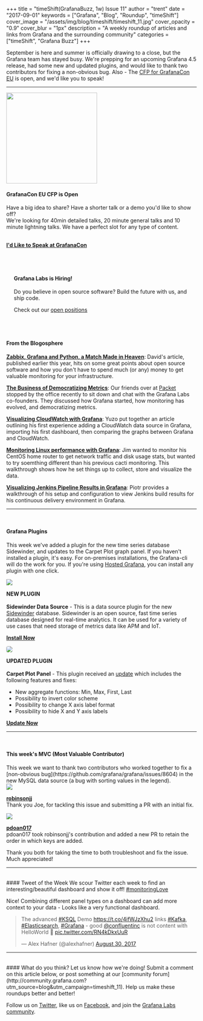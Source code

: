 +++
title = "timeShift(GrafanaBuzz, 1w) Issue 11"
author = "trent"
date = "2017-09-01"
keywords = ["Grafana", "Blog", "Roundup", "timeShift"]
cover_image = "/assets/img/blog/timeshift/timeshift_11.jpg"
cover_opacity = "0.9"
cover_blur = "1px"
description = "A weekly roundup of articles and links from Grafana and the surrounding community"
categories = ["timeShift", "Grafana Buzz"]
+++

September is here and summer is officially drawing to a close, but the Grafana team has stayed busy. We're prepping for an upcoming Grafana 4.5 release, had some new and updated plugins, and would like to thank two contributors for fixing a non-obvious bug. Also - The <a href="http://grafana.com/grafanacon-cfp?utm_source=blog&utm_campaign=timeshift_11" target="_blank">CFP for GrafanaCon EU</a> is open, and we'd like you to speak!

<hr />
<div>
	<div class="row row--md-gutters blog-plugin-grid">
		<div class="col col--sm-4 blog-plugin-grid__item">
			<img style="border-radius: 0; width: 240px;" src="/assets/img/blog/timeshift/grafanacon_eu_announcement.png" />
		</div>
		<div class="col col--sm-8 blog-plugin-grid__item">
			<h4>GrafanaCon EU CFP is Open</h4>
			<p>
				Have a big idea to share? Have a shorter talk or a demo you'd like to show off? <br />We're looking for 40min detailed talks, 20 minute general talks and 10 minute lightning talks. We have a perfect slot for any type of content.
				<br />
				<br />
			</p>
			<p>
				<a class="btn btn-outline btn-small" href="http://grafana.com/grafanacon-cfp?utm_source=blog&utm_campaign=timeshift_11" target="_blank"><strong>I'd Like to Speak at GrafanaCon</strong></a>
			</p>
		</div>
	</div>
</div>

<br />
<div style=" padding: 20px; background: url(/assets/img/blog/timeshift/polygon_texture_black.jpg); background-size: cover; border-radius: 4px;">
	<h4>Grafana Labs is Hiring!</h4>
	<p>Do you believe in open source software? Build the future with us, and ship code.</p>
	<p>Check out our <a class="btn btn-outline" href="https://grafana.com/about/hiring?utm_source=blog&utm_campaign=timeshift_11" target="_blank">open positions</a></p>
</div>

<br />

#### From the Blogosphere
[**Zabbix, Grafana and Python, a Match Made in Heaven**](https://www.linkedin.com/pulse/zabbix-grafana-python-match-made-heaven-david-ribeiro-lopes): David's article, published earlier this year, hits on some great points about open source software and how you don't have to spend much (or any) money to get valuable monitoring for your infrastructure.

[**The Business of Democratizing Metrics**](https://www.packet.net/customers/grafana/): Our friends over at <a href="https://www.packet.net/" target="_blank">Packet</a> stopped by the office recently to sit down and chat with the Grafana Labs co-founders. They discussed how Grafana started, how monitoring has evolved, and democratizing metrics.

[**Visualizing CloudWatch with Grafana**](http://dev.classmethod.jp/cloud/aws/visualizing-cloudwatch-with-grafana/): Yuzo put together an article outlining his first experience adding a CloudWatch data source in Grafana, importing his first dashboard, then comparing the graphs between Grafana and CloudWatch.

[**Monitoring Linux performance with Grafana**](https://opensource.com/article/17/8/linux-grafana): Jim wanted to monitor his CentOS home router to get network traffic and disk usage stats, but wanted to try soemthing different than his previous cacti monitoring. This walkthrough shows how he set things up to collect, store and visualize the data.

[**Visualizing Jenkins Pipeline Results in Grafana**](https://piotrminkowski.wordpress.com/2017/08/29/visualizing-jenkins-pipeline-results-in-grafana/): Piotr provides a walkthrough of his setup and configuration to view Jenkins build results for his continuous delivery environment in Grafana.


<hr />
<br />

#### Grafana Plugins
This week we've added a plugin for the new time series database Sidewinder, and updates to the Carpet Plot graph panel. If you haven't installed a plugin, it's easy. For on-premises installations, the Grafana-cli will do the work for you. If you're using <a href="https://grafana.com/cloud/grafana?utm_source=blog&utm_campaign=timeshift_11" target="_blank">Hosted Grafana</a>, you can install any plugin with one click.



<div class="blog-plugin">
	<div class="row row--md-gutters blog-plugin-grid">
		<div class="col col--sm-2 blog-plugin-grid__item">
			<img style="border-radius: 0;" src="https://grafana.com/api/plugins/sidewinder-datasource/versions/0.0.1/logos/large" />
		</div>
		<div class="col col--sm-10 blog-plugin-grid__item">
			<p>
				<div class="new-plugin-tag"><strong>NEW PLUGIN</strong></div><br/>
				<strong>Sidewinder Data Source</strong> - This is a data source plugin for the new <a href="https://grafana.com/plugins/sidewinder-datasource?utm_source=blog&utm_campaign=timeshift_11" target="_blank">Sidewinder</a> database. Sidewinder is an open source, fast time series database designed for real-time analytics. It can be used for a variety of use cases that need storage of metrics data like APM and IoT.
			</p>
			<p>
				<a class="btn btn-outline btn-small" href="https://grafana.com/plugins/sidewinder-datasource?utm_source=blog&utm_campaign=timeshift_11" target="_blank"><strong>Install Now</strong></a>
			</p>
		</div>
	</div>
</div>

<div class="blog-plugin">
	<div class="row row--md-gutters blog-plugin-grid">
		<div class="col col--sm-2 blog-plugin-grid__item">
			<img style="border-radius: 4px;" src="https://grafana.com/api/plugins/petrslavotinek-carpetplot-panel/versions/0.0.3/logos/large" />
		</div>
		<div class="col col--sm-10 blog-plugin-grid__item">
			<p>
				<div class="updated-plugin-tag"><strong>UPDATED PLUGIN</strong></div><br/>
				<strong>Carpet Plot Panel</strong> - This plugin received an <a href="https://grafana.com/plugins/petrslavotinek-carpetplot-panel?utm_source=blog&utm_campaign=timeshift_11" target="_blank">update</a> which includes the following features and fixes:
				<ul>
					<li>New aggregate functions: Min, Max, First, Last</li>
					<li>Possibility to invert color scheme</li>
					<li>Possibility to change X axis label format</li>
					<li>Possibility to hide X and Y axis labels</li>
				</ul>
			</p>
			<p>
				<a class="btn btn-outline btn-small" href="https://grafana.com/plugins/sidewinder-datasource?utm_source=blog&utm_campaign=timeshift_11" target="_blank"><strong>Update Now</strong></a>
			</p>
		</div>
	</div>
</div>

<hr />
<br />

<h4>This week's MVC (Most Valuable Contributor)</h4>
This week we want to thank two contributors who worked together to fix a [non-obvious bug](https://github.com/grafana/grafana/issues/8604) in the new MySQL data source (a bug with sorting values in the legend). 

<div class="blog-plugin">
	<div class="row row--md-gutters blog-plugin-grid">
		<div class="col col--sm-6 blog-plugin-grid__item">
			<div class="row row--md-gutters blog-plugin-grid">
				<div class="col col--sm-5 blog-plugin-grid__item">
					<img class="mvc" src="https://avatars2.githubusercontent.com/u/10656485?v=4&s=460" />
				</div>
				<div class="col col--sm-7 blog-plugin-grid__item">
					<p>
						<strong><a href="https://github.com/robinsonjj" target="_blank">robinsonjj</a></strong><br/>
						Thank you Joe, for tackling this issue and submitting a PR with an initial fix.
					</p>
				</div>
			</div>
		</div>
		<div class="col col--sm-6 blog-plugin-grid__item">
			<div class="row row--md-gutters blog-plugin-grid">
				<div class="col col--sm-5 blog-plugin-grid__item">
					<img class="mvc" src="https://avatars0.githubusercontent.com/u/4593894?v=4&s=460" />
				</div>
				<div class="col col--sm-7 blog-plugin-grid__item">
					<p>
						<strong><a href="https://github.com/pdoan017" target="_blank">pdoan017</a></strong><br/>
						pdoan017 took robinsonjj's contribution and added a new PR to retain the order in which keys are added.
					</p>
				</div>
			</div>
		</div>
	</div>
	Thank you both for taking the time to both troubleshoot and fix the issue. Much appreciated!
</div>

<hr />
<br />
#### Tweet of the Week
We scour Twitter each week to find an interesting/beautiful dashboard and show it off! <a href="https://twitter.com/hashtag/monitoringlove?src=hash" target="_blank">#monitoringLove</a>
<p>Nice! Combining different panel types on a dashboard can add more context to your data - Looks like a very functional dashboard.</p>

<blockquote class="twitter-tweet" data-lang="en"><p lang="en" dir="ltr">The advanced <a href="https://twitter.com/hashtag/KSQL?src=hash">#KSQL</a> Demo <a href="https://t.co/4ifWJzXhu2">https://t.co/4ifWJzXhu2</a> links <a href="https://twitter.com/hashtag/Kafka?src=hash">#Kafka</a>, <a href="https://twitter.com/hashtag/Elasticsearch?src=hash">#Elasticsearch</a>, <a href="https://twitter.com/hashtag/Grafana?src=hash">#Grafana</a> - good <a href="https://twitter.com/confluentinc">@confluentinc</a> is not content with HelloWorld 👀 <a href="https://t.co/RN4kDkxUuR">pic.twitter.com/RN4kDkxUuR</a></p>&mdash; Alex Hafner (@alexhafner) <a href="https://twitter.com/alexhafner/status/902887343614558208">August 30, 2017</a></blockquote>
<script async src="//platform.twitter.com/widgets.js" charset="utf-8"></script>


<hr />
<br />
#### What do you think?
Let us know how we're doing! Submit a comment on this article below, or post something at our [community forum](http://community.grafana.com?utm_source=blog&utm_campaign=timeshift_11). Help us make these roundups better and better!

Follow us on [Twitter](http://twitter.com/grafana), like us on [Facebook](http://facebook.com/grafana), and join the [Grafana Labs community](http://grafana.com/signup?utm_source=blog&utm_campaign=timeshift_11).



